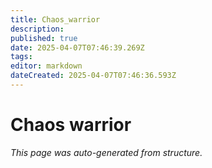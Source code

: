 ```yaml
---
title: Chaos_warrior
description: 
published: true
date: 2025-04-07T07:46:39.269Z
tags: 
editor: markdown
dateCreated: 2025-04-07T07:46:36.593Z
---
```


# Chaos warrior

*This page was auto-generated from structure.*
